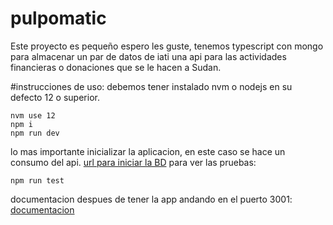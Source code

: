 # pulpomatic
Este proyecto es pequeño espero les guste, tenemos typescript con mongo para almacenar un par de datos de iati una api para las actividades financieras o donaciones que se le hacen a Sudan.

#instrucciones de uso:
debemos tener instalado nvm o nodejs en su defecto 12 o superior. 
 ``` 
 nvm use 12
 npm i
 npm run dev
 ```
 lo mas importante inicializar la aplicacion, en este caso se hace un consumo del api.
 [url para iniciar la BD](http://localhost:3001/iati/init)
 para ver las pruebas:
 ```
 npm run test
 ```
 
 documentacion despues de tener la app andando en el puerto 3001:
 [documentacion](http://localhost:3001/docs)
